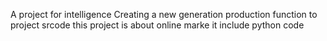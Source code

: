 A project for intelligence
Creating a new generation production function to project srcode
this project is about online marke it include python code 
